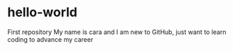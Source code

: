 # hello-world
First repository
My name is cara and I am new to GitHub, just want to learn coding to advance my career
